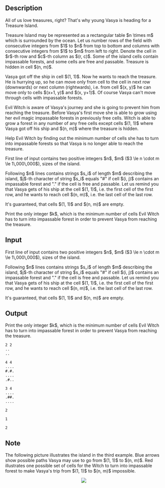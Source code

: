 ## Description

<div><p>All of us love treasures, right? That's why young Vasya is heading for a Treasure Island.</p><p>Treasure Island may be represented as a rectangular table $n \times m$ which is surrounded by the ocean. Let us number rows of the field with consecutive integers from $1$ to $n$ from top to bottom and columns with consecutive integers from $1$ to $m$ from left to right. Denote the cell in $r$-th row and $c$-th column as $(r, c)$. Some of the island cells contain impassable forests, and some cells are free and passable. Treasure is hidden in cell $(n, m)$.</p><p>Vasya got off the ship in cell $(1, 1)$. Now he wants to reach the treasure. He is hurrying up, so he can move only from cell to the cell in next row (downwards) or next column (rightwards), i.e. from cell $(x, y)$ he can move only to cells $(x+1, y)$ and $(x, y+1)$. Of course Vasya can't move through cells with impassable forests.</p><p>Evil Witch is aware of Vasya's journey and she is going to prevent him from reaching the treasure. Before Vasya's first move she is able to grow using her evil magic impassable forests in previously free cells. Witch is able to grow a forest in any number of any free cells except cells $(1, 1)$ where Vasya got off his ship and $(n, m)$ where the treasure is hidden.</p><p>Help Evil Witch by finding out the minimum number of cells she has to turn into impassable forests so that Vasya is no longer able to reach the treasure.</p></div><div class="input-specification"><p>First line of input contains two positive integers $n$, $m$ ($3 \le n \cdot m \le 1\,000\,000$), sizes of the island.</p><p>Following $n$ lines contains strings $s_i$ of length $m$ describing the island, $j$-th character of string $s_i$ equals "<span class="tex-font-style-tt">#</span>" if cell $(i, j)$ contains an impassable forest and "<span class="tex-font-style-tt">.</span>" if the cell is free and passable. Let us remind you that Vasya gets of his ship at the cell $(1, 1)$, i.e. the first cell of the first row, and he wants to reach cell $(n, m)$, i.e. the last cell of the last row.</p><p>It's guaranteed, that cells $(1, 1)$ and $(n, m)$ are empty.</p></div><div class="output-specification"><p>Print the only integer $k$, which is the minimum number of cells Evil Witch has to turn into impassable forest in order to prevent Vasya from reaching the treasure.</p></div>

## Input

<p>First line of input contains two positive integers $n$, $m$ ($3 \le n \cdot m \le 1\,000\,000$), sizes of the island.</p><p>Following $n$ lines contains strings $s_i$ of length $m$ describing the island, $j$-th character of string $s_i$ equals "<span class="tex-font-style-tt">#</span>" if cell $(i, j)$ contains an impassable forest and "<span class="tex-font-style-tt">.</span>" if the cell is free and passable. Let us remind you that Vasya gets of his ship at the cell $(1, 1)$, i.e. the first cell of the first row, and he wants to reach cell $(n, m)$, i.e. the last cell of the last row.</p><p>It's guaranteed, that cells $(1, 1)$ and $(n, m)$ are empty.</p>

## Output

<p>Print the only integer $k$, which is the minimum number of cells Evil Witch has to turn into impassable forest in order to prevent Vasya from reaching the treasure.</p>





```input1
2 2
..
..
```




```input2
4 4
....
#.#.
....
.#..
```




```input3
3 4
....
.##.
....
```




```output1
2
```




```output2
1
```




```output3
2
```



## Note

<p>The following picture illustrates the island in the third example. Blue arrows show possible paths Vasya may use to go from $(1, 1)$ to $(n, m)$. Red illustrates one possible set of cells for the Witch to turn into impassable forest to make Vasya's trip from $(1, 1)$ to $(n, m)$ impossible.</p><center> <img class="tex-graphics" src="file://GLaRs0wv.png" style="max-width: 100.0%;max-height: 100.0%;"> </center>
